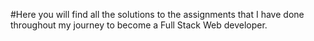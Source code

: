 #Here you will find all the solutions to the assignments that I have done throughout my journey to become a Full Stack Web developer.
